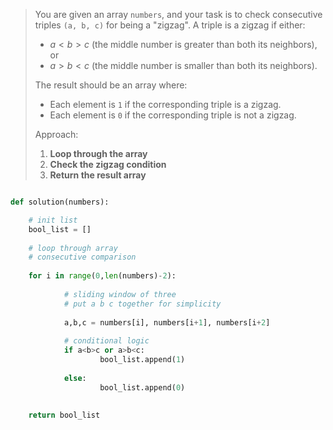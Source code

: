 > You are given an array `numbers`, and your task is to check consecutive triples `(a, b, c)` for being a "zigzag". A triple is a zigzag if either:
> 
> - $a<b>c$  (the middle number is greater than both its neighbors), or
> - $a>b<c$ (the middle number is smaller than both its neighbors).
> 
> The result should be an array where:
> 
> - Each element is `1` if the corresponding triple is a zigzag.
> - Each element is `0` if the corresponding triple is not a zigzag.
> 
> Approach:
> 
> 1. **Loop through the array**
> 2. **Check the zigzag condition**
> 3. **Return the result array**


```python

def solution(numbers):

	# init list
	bool_list = []
	
	# loop through array
	# consecutive comparison
	
	for i in range(0,len(numbers)-2):
	
			# sliding window of three
			# put a b c together for simplicity
			
			a,b,c = numbers[i], numbers[i+1], numbers[i+2]
			
			# conditional logic
			if a<b>c or a>b<c:
					bool_list.append(1)
					
			else:
					bool_list.append(0)
					
					
	return bool_list
```

